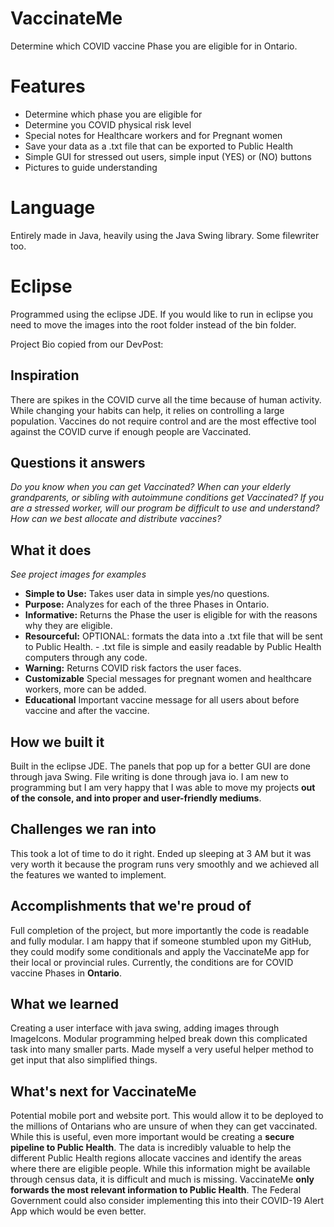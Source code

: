 # VaccinateMe
Determine which COVID vaccine Phase you are eligible for in Ontario.

# Features
- Determine which phase you are eligible for
- Determine you COVID physical risk level
- Special notes for Healthcare workers and for Pregnant women
- Save your data as a .txt file that can be exported to Public Health
- Simple GUI for stressed out users, simple input (YES) or (NO) buttons
- Pictures to guide understanding

# Language
Entirely made in Java, heavily using the Java Swing library. Some filewriter too.

# Eclipse
Programmed using the eclipse JDE. If you would like to run in eclipse you need to move the images into the root folder instead of the bin folder.

Project Bio copied from our DevPost:
## Inspiration
There are spikes in the COVID curve all the time because of human activity. While changing your habits can help, it relies on controlling a large population.  Vaccines do not require control and are the most effective tool against the COVID curve if enough people are Vaccinated. 

## Questions it answers
_Do you know when you can get Vaccinated?_
_When can your elderly grandparents, or sibling with autoimmune conditions get Vaccinated?_
_If you are a stressed worker, will our program be difficult to use and understand?_
_How can we best allocate and distribute vaccines?_

## What it does
_See project images for examples_
- **Simple to Use:** Takes user data in simple yes/no questions.
- **Purpose:** Analyzes for each of the three Phases in Ontario.
- **Informative:** Returns the Phase the user is eligible for with the reasons why they are eligible.
- **Resourceful:** OPTIONAL: formats the data into a .txt file that will be sent to Public Health.
         - .txt file is simple and easily readable by Public Health computers through any code.
- **Warning:** Returns COVID risk factors the user faces.
- **Customizable** Special messages for pregnant women and healthcare workers, more can be added.
- **Educational** Important vaccine message for all users about before vaccine and after the vaccine.

## How we built it
Built in the eclipse JDE. The panels that pop up for a better GUI are done through java Swing. File writing is done through java io.  I am new to programming but I am very happy that I was able to move my projects **out of the console, and into proper and user-friendly mediums**.

## Challenges we ran into
This took a lot of time to do it right. Ended up sleeping at 3 AM but it was very worth it because the program runs very smoothly and we achieved all the features we wanted to implement. 

## Accomplishments that we're proud of
Full completion of the project, but more importantly the code is readable and fully modular. I am happy that if someone stumbled upon my GitHub, they could modify some conditionals and apply the VaccinateMe app for their local or provincial rules. Currently, the conditions are for COVID vaccine Phases in **Ontario**.

## What we learned
Creating a user interface with java swing, adding images through ImageIcons. Modular programming helped break down this complicated task into many smaller parts. Made myself a very useful helper method to get input that also simplified things.

## What's next for VaccinateMe
Potential mobile port and website port. This would allow it to be deployed to the millions of Ontarians who are unsure of when they can get vaccinated. While this is useful, even more important would be creating a **secure pipeline to Public Health**. The data is incredibly valuable to help the different Public Health regions allocate vaccines and identify the areas where there are eligible people. While this information might be available through census data, it is difficult and much is missing. VaccinateMe **only forwards the most relevant information to Public Health**. The Federal Government could also consider implementing this into their COVID-19 Alert App which would be even better.




